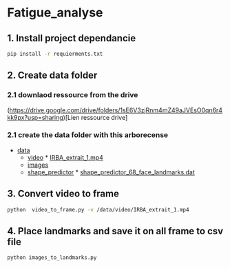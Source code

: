 # Fatigue_analyse

## 1. Install project dependancie 

```bash
pip install -r requierments.txt
```
## 2. Create data folder
### 2.1 downlaod ressource from the drive
 (https://drive.google.com/drive/folders/1sE6V3zjRnm4mZ49aJVEsO0qn6r4kk9px?usp=sharing)[Lien ressource drive]
### 2.1 create the data folder with this arborecense 

 * [data](./data)
   * [video](./data/video)
          * [IRBA_extrait_1.mp4](./video/IRBA_extrait_1.mp4)
   * [images](./data/image)
   * [shape_predictor](./shape_predictor)
          * [shape_predictor_68_face_landmarks.dat](./data/video/shape_predictor_68_face_landmarks.dat)

## 3. Convert video to frame 
```bash 
python  video_to_frame.py -v /data/video/IRBA_extrait_1.mp4
```
## 4. Place landmarks and save it on all frame to csv file
```bash
python images_to_landmarks.py
```
